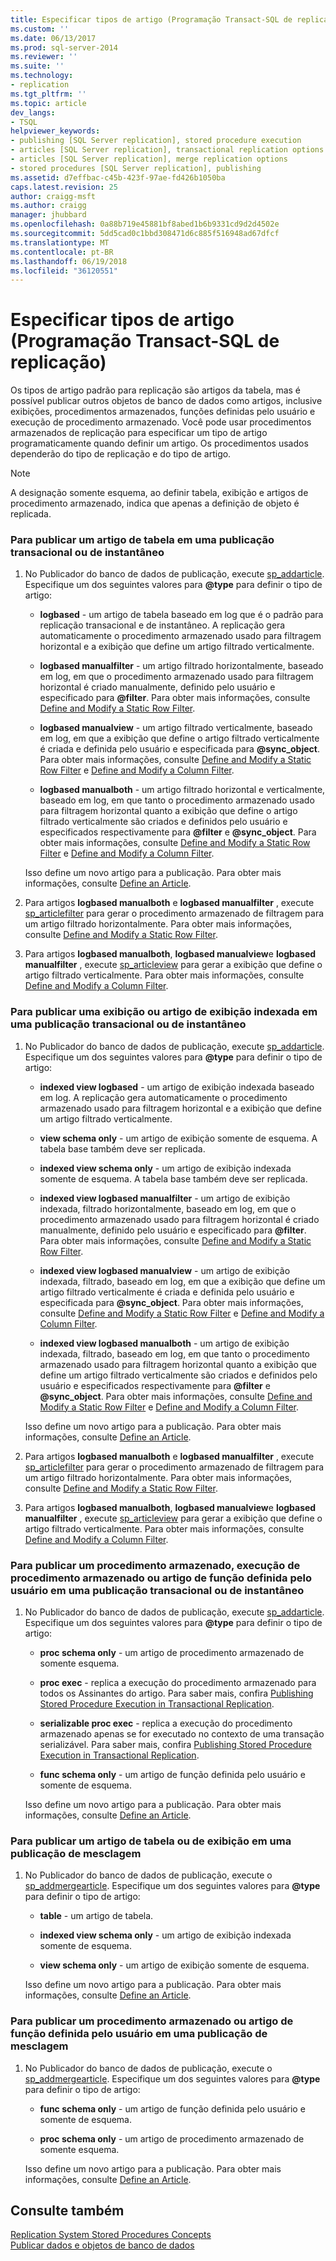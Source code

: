 ```yaml
---
title: Especificar tipos de artigo (Programação Transact-SQL de replicação) | Microsoft Docs
ms.custom: ''
ms.date: 06/13/2017
ms.prod: sql-server-2014
ms.reviewer: ''
ms.suite: ''
ms.technology:
- replication
ms.tgt_pltfrm: ''
ms.topic: article
dev_langs:
- TSQL
helpviewer_keywords:
- publishing [SQL Server replication], stored procedure execution
- articles [SQL Server replication], transactional replication options
- articles [SQL Server replication], merge replication options
- stored procedures [SQL Server replication], publishing
ms.assetid: d7effbac-c45b-423f-97ae-fd426b1050ba
caps.latest.revision: 25
author: craigg-msft
ms.author: craigg
manager: jhubbard
ms.openlocfilehash: 0a88b719e45881bf8abed1b6b9331cd9d2d4502e
ms.sourcegitcommit: 5dd5cad0c1bbd308471d6c885f516948ad67dfcf
ms.translationtype: MT
ms.contentlocale: pt-BR
ms.lasthandoff: 06/19/2018
ms.locfileid: "36120551"
---
```

# <a name="specify-article-types-replication-transact-sql-programming"></a>Especificar tipos de artigo (Programação Transact-SQL de replicação)
  Os tipos de artigo padrão para replicação são artigos da tabela, mas é possível publicar outros objetos de banco de dados como artigos, inclusive exibições, procedimentos armazenados, funções definidas pelo usuário e execução de procedimento armazenado. Você pode usar procedimentos armazenados de replicação para especificar um tipo de artigo programaticamente quando definir um artigo. Os procedimentos usados dependerão do tipo de replicação e do tipo de artigo.  
  
> [!NOTE]  
>  A designação somente esquema, ao definir tabela, exibição e artigos de procedimento armazenado, indica que apenas a definição de objeto é replicada.  
  
### <a name="to-publish-a-table-article-in-a-transactional-or-snapshot-publication"></a>Para publicar um artigo de tabela em uma publicação transacional ou de instantâneo  
  
1.  No Publicador do banco de dados de publicação, execute [sp_addarticle](/sql/relational-databases/system-stored-procedures/sp-addarticle-transact-sql). Especifique um dos seguintes valores para **@type** para definir o tipo de artigo:  
  
    -   **logbased** - um artigo de tabela baseado em log que é o padrão para replicação transacional e de instantâneo. A replicação gera automaticamente o procedimento armazenado usado para filtragem horizontal e a exibição que define um artigo filtrado verticalmente.  
  
    -   **logbased manualfilter** - um artigo filtrado horizontalmente, baseado em log, em que o procedimento armazenado usado para filtragem horizontal é criado manualmente, definido pelo usuário e especificado para **@filter**. Para obter mais informações, consulte [Define and Modify a Static Row Filter](define-and-modify-a-static-row-filter.md).  
  
    -   **logbased manualview** - um artigo filtrado verticalmente, baseado em log, em que a exibição que define o artigo filtrado verticalmente é criada e definida pelo usuário e especificada para **@sync_object**. Para obter mais informações, consulte [Define and Modify a Static Row Filter](define-and-modify-a-static-row-filter.md) e [Define and Modify a Column Filter](define-and-modify-a-column-filter.md).  
  
    -   **logbased manualboth** - um artigo filtrado horizontal e verticalmente, baseado em log, em que tanto o procedimento armazenado usado para filtragem horizontal quanto a exibição que define o artigo filtrado verticalmente são criados e definidos pelo usuário e especificados respectivamente para **@filter** e **@sync_object**. Para obter mais informações, consulte [Define and Modify a Static Row Filter](define-and-modify-a-static-row-filter.md) e [Define and Modify a Column Filter](define-and-modify-a-column-filter.md).  
  
     Isso define um novo artigo para a publicação. Para obter mais informações, consulte [Define an Article](define-an-article.md).  
  
2.  Para artigos **logbased manualboth** e **logbased manualfilter** , execute [sp_articlefilter](/sql/relational-databases/system-stored-procedures/sp-articlefilter-transact-sql) para gerar o procedimento armazenado de filtragem para um artigo filtrado horizontalmente. Para obter mais informações, consulte [Define and Modify a Static Row Filter](define-and-modify-a-static-row-filter.md).  
  
3.  Para artigos **logbased manualboth**, **logbased manualview**e **logbased manualfilter** , execute [sp_articleview](/sql/relational-databases/system-stored-procedures/sp-articleview-transact-sql) para gerar a exibição que define o artigo filtrado verticalmente. Para obter mais informações, consulte [Define and Modify a Column Filter](define-and-modify-a-column-filter.md).  
  
### <a name="to-publish-a-view-or-indexed-view-article-in-a-transactional-or-snapshot-publication"></a>Para publicar uma exibição ou artigo de exibição indexada em uma publicação transacional ou de instantâneo  
  
1.  No Publicador do banco de dados de publicação, execute [sp_addarticle](/sql/relational-databases/system-stored-procedures/sp-addarticle-transact-sql). Especifique um dos seguintes valores para **@type** para definir o tipo de artigo:  
  
    -   **indexed view logbased** - um artigo de exibição indexada baseado em log. A replicação gera automaticamente o procedimento armazenado usado para filtragem horizontal e a exibição que define um artigo filtrado verticalmente.  
  
    -   **view schema only** - um artigo de exibição somente de esquema. A tabela base também deve ser replicada.  
  
    -   **indexed view schema only** - um artigo de exibição indexada somente de esquema. A tabela base também deve ser replicada.  
  
    -   **indexed view logbased manualfilter** - um artigo de exibição indexada, filtrado horizontalmente, baseado em log, em que o procedimento armazenado usado para filtragem horizontal é criado manualmente, definido pelo usuário e especificado para **@filter**. Para obter mais informações, consulte [Define and Modify a Static Row Filter](define-and-modify-a-static-row-filter.md).  
  
    -   **indexed view logbased manualview** - um artigo de exibição indexada, filtrado, baseado em log, em que a exibição que define um artigo filtrado verticalmente é criada e definida pelo usuário e especificada para **@sync_object**. Para obter mais informações, consulte [Define and Modify a Static Row Filter](define-and-modify-a-static-row-filter.md) e [Define and Modify a Column Filter](define-and-modify-a-column-filter.md).  
  
    -   **indexed view logbased manualboth** - um artigo de exibição indexada, filtrado, baseado em log, em que tanto o procedimento armazenado usado para filtragem horizontal quanto a exibição que define um artigo filtrado verticalmente são criados e definidos pelo usuário e especificados respectivamente para **@filter** e **@sync_object**. Para obter mais informações, consulte [Define and Modify a Static Row Filter](define-and-modify-a-static-row-filter.md) e [Define and Modify a Column Filter](define-and-modify-a-column-filter.md).  
  
     Isso define um novo artigo para a publicação. Para obter mais informações, consulte [Define an Article](define-an-article.md).  
  
2.  Para artigos **logbased manualboth** e **logbased manualfilter** , execute [sp_articlefilter](/sql/relational-databases/system-stored-procedures/sp-articlefilter-transact-sql) para gerar o procedimento armazenado de filtragem para um artigo filtrado horizontalmente. Para obter mais informações, consulte [Define and Modify a Static Row Filter](define-and-modify-a-static-row-filter.md).  
  
3.  Para artigos **logbased manualboth**, **logbased manualview**e **logbased manualfilter** , execute [sp_articleview](/sql/relational-databases/system-stored-procedures/sp-articleview-transact-sql) para gerar a exibição que define o artigo filtrado verticalmente. Para obter mais informações, consulte [Define and Modify a Column Filter](define-and-modify-a-column-filter.md).  
  
### <a name="to-publish-a-stored-procedure-stored-procedure-execution-or-user-defined-function-article-in-a-transactional-or-snapshot-publication"></a>Para publicar um procedimento armazenado, execução de procedimento armazenado ou artigo de função definida pelo usuário em uma publicação transacional ou de instantâneo  
  
1.  No Publicador do banco de dados de publicação, execute [sp_addarticle](/sql/relational-databases/system-stored-procedures/sp-addarticle-transact-sql). Especifique um dos seguintes valores para **@type** para definir o tipo de artigo:  
  
    -   **proc schema only** - um artigo de procedimento armazenado de somente esquema.  
  
    -   **proc exec** - replica a execução do procedimento armazenado para todos os Assinantes do artigo. Para saber mais, confira [Publishing Stored Procedure Execution in Transactional Replication](../transactional/publishing-stored-procedure-execution-in-transactional-replication.md).  
  
    -   **serializable proc exec** - replica a execução do procedimento armazenado apenas se for executado no contexto de uma transação serializável. Para saber mais, confira [Publishing Stored Procedure Execution in Transactional Replication](../transactional/publishing-stored-procedure-execution-in-transactional-replication.md).  
  
    -   **func schema only** - um artigo de função definida pelo usuário e somente de esquema.  
  
     Isso define um novo artigo para a publicação. Para obter mais informações, consulte [Define an Article](define-an-article.md).  
  
### <a name="to-publish-a-table-or-view-article-in-a-merge-publication"></a>Para publicar um artigo de tabela ou de exibição em uma publicação de mesclagem  
  
1.  No Publicador do banco de dados de publicação, execute o [sp_addmergearticle](/sql/relational-databases/system-stored-procedures/sp-addmergearticle-transact-sql). Especifique um dos seguintes valores para **@type** para definir o tipo de artigo:  
  
    -   **table** - um artigo de tabela.  
  
    -   **indexed view schema only** - um artigo de exibição indexada somente de esquema.  
  
    -   **view schema only** - um artigo de exibição somente de esquema.  
  
     Isso define um novo artigo para a publicação. Para obter mais informações, consulte [Define an Article](define-an-article.md).  
  
### <a name="to-publish-a-stored-procedure-or-user-defined-function-article-in-a-merge-publication"></a>Para publicar um procedimento armazenado ou artigo de função definida pelo usuário em uma publicação de mesclagem  
  
1.  No Publicador do banco de dados de publicação, execute o [sp_addmergearticle](/sql/relational-databases/system-stored-procedures/sp-addmergearticle-transact-sql). Especifique um dos seguintes valores para **@type** para definir o tipo de artigo:  
  
    -   **func schema only** - um artigo de função definida pelo usuário e somente de esquema.  
  
    -   **proc schema only** - um artigo de procedimento armazenado de somente esquema.  
  
     Isso define um novo artigo para a publicação. Para obter mais informações, consulte [Define an Article](define-an-article.md).  
  
## <a name="see-also"></a>Consulte também  
 [Replication System Stored Procedures Concepts](../concepts/replication-system-stored-procedures-concepts.md)   
 [Publicar dados e objetos de banco de dados](publish-data-and-database-objects.md)  
  
  

